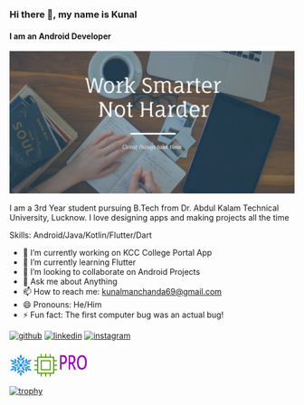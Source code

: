 ### Hi there 👋, my name is Kunal
#### I am an Android Developer
![App Developer](https://github.com/Kunal-Manchanda/Kunal-Manchanda/blob/master/banner.png)

I am a 3rd Year student pursuing B.Tech from Dr. Abdul Kalam Technical University, Lucknow. I love designing apps and making projects all the time

Skills: Android/Java/Kotlin/Flutter/Dart

- 🔭 I’m currently working on KCC College Portal App 
- 🌱 I’m currently learning Flutter  
- 👯 I’m looking to collaborate on Android Projects 
- 💬 Ask me about Anything 
- 📫 How to reach me: kunalmanchanda69@gmail.com 
- 😄 Pronouns: He/Him 
- ⚡ Fun fact: The first computer bug was an actual bug! 


[<img src='https://cdn.jsdelivr.net/npm/simple-icons@3.0.1/icons/github.svg' alt='github' height='40'>](https://github.com/Kunal-Manchanda)  [<img src='https://cdn.jsdelivr.net/npm/simple-icons@3.0.1/icons/linkedin.svg' alt='linkedin' height='40'>](https://www.linkedin.com/in/kunal-manchanda-21b330194//)  [<img src='https://cdn.jsdelivr.net/npm/simple-icons@3.0.1/icons/instagram.svg' alt='instagram' height='40'>](https://www.instagram.com/kunal765/)  

<a href='https://archiveprogram.github.com/'><img src='https://raw.githubusercontent.com/acervenky/animated-github-badges/master/assets/acbadge.gif' width='40' height='40'></a> <a href='https://docs.github.com/en/developers'><img src='https://raw.githubusercontent.com/acervenky/animated-github-badges/master/assets/devbadge.gif' width='40' height='40'></a> <a href='https://github.com/pricing'><img src='https://raw.githubusercontent.com/acervenky/animated-github-badges/master/assets/pro.gif' width='50' height='50'></a>

[![trophy](https://github-profile-trophy.vercel.app/?username=Kunal-Manchanda)](https://github.com/ryo-ma/github-profile-trophy)

